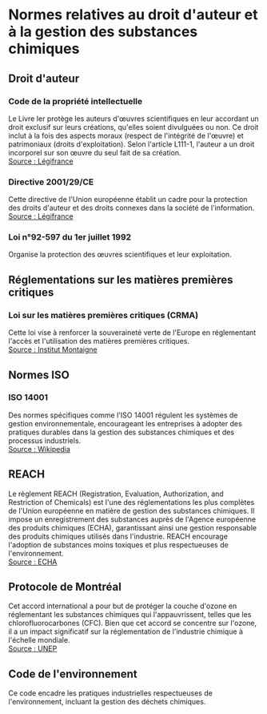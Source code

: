 # Normes relatives au droit d'auteur et à la gestion des substances chimiques

## Droit d'auteur

### Code de la propriété intellectuelle
Le Livre Ier protège les auteurs d'œuvres scientifiques en leur accordant un droit exclusif sur leurs créations, qu'elles soient divulguées ou non. Ce droit inclut à la fois des aspects moraux (respect de l'intégrité de l'œuvre) et patrimoniaux (droits d'exploitation). Selon l'article L111-1, l'auteur a un droit incorporel sur son œuvre du seul fait de sa création.  
[Source : Légifrance](https://www.legifrance.gouv.fr/codes/id/LEGISCTA000006133323/)

### Directive 2001/29/CE
Cette directive de l'Union européenne établit un cadre pour la protection des droits d'auteur et des droits connexes dans la société de l'information.  
[Source : Légifrance](https://www.legifrance.gouv.fr/jorf/id/JORFTEXT000000523361)

### Loi n°92-597 du 1er juillet 1992
Organise la protection des œuvres scientifiques et leur exploitation.

## Réglementations sur les matières premières critiques

### Loi sur les matières premières critiques (CRMA)
Cette loi vise à renforcer la souveraineté verte de l'Europe en réglementant l'accès et l'utilisation des matières premières critiques.  
[Source : Institut Montaigne](https://institutdelors.eu/publications/renforcer-la-souverainete-verte-delue-grace-a-la-loi-sur-les-matieres-premieres-critiques/)

## Normes ISO

### ISO 14001
Des normes spécifiques comme l'ISO 14001 régulent les systèmes de gestion environnementale, encourageant les entreprises à adopter des pratiques durables dans la gestion des substances chimiques et des processus industriels.  
[Source : Wikipedia](https://fr.wikipedia.org/wiki/ISO_14001)

## REACH
Le règlement REACH (Registration, Evaluation, Authorization, and Restriction of Chemicals) est l'une des réglementations les plus complètes de l'Union européenne en matière de gestion des substances chimiques. Il impose un enregistrement des substances auprès de l'Agence européenne des produits chimiques (ECHA), garantissant ainsi une gestion responsable des produits chimiques utilisés dans l'industrie. REACH encourage l'adoption de substances moins toxiques et plus respectueuses de l'environnement.  
[Source : ECHA](https://echa.europa.eu/fr/regulations/reach)

## Protocole de Montréal
Cet accord international a pour but de protéger la couche d'ozone en réglementant les substances chimiques qui l'appauvrissent, telles que les chlorofluorocarbones (CFC). Bien que cet accord se concentre sur l'ozone, il a un impact significatif sur la réglementation de l'industrie chimique à l'échelle mondiale.  
[Source : UNEP](https://ozone.unep.org/treaties/montrealprotocol)

## Code de l'environnement
Ce code encadre les pratiques industrielles respectueuses de l'environnement, incluant la gestion des déchets chimiques.
